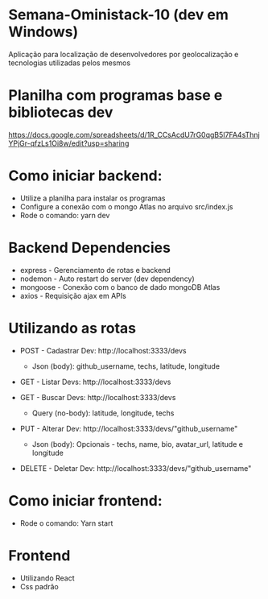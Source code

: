 # Semana-Oministack-10 (dev em Windows)
Aplicação para localização de desenvolvedores por geolocalização e tecnologias utilizadas pelos mesmos

# Planilha com programas base e bibliotecas dev
https://docs.google.com/spreadsheets/d/1R_CCsAcdU7rG0qgB5I7FA4sThnjYPjGr-qfzLs1Oi8w/edit?usp=sharing

# Como iniciar backend:
 - Utilize a planilha para instalar os programas
 - Configure a conexão com o mongo Atlas no arquivo src/index.js
 - Rode o comando: yarn dev

# Backend Dependencies
 - express - Gerenciamento de rotas e backend
 - nodemon - Auto restart do server (dev dependency)
 - mongoose - Conexão com o banco de dado mongoDB Atlas
 - axios - Requisição ajax em APIs

# Utilizando as rotas
 - POST - Cadastrar Dev: http://localhost:3333/devs
   - Json (body): github_username, techs, latitude, longitude
   
  - GET - Listar Devs: http://localhost:3333/devs
  
  - GET - Buscar Devs: http://localhost:3333/devs
    - Query (no-body): latitude, longitude, techs
    
  - PUT - Alterar Dev: http://localhost:3333/devs/"github_username"
    - Json (body): Opcionais - techs, name, bio, avatar_url, latitude e longitude
    
  - DELETE - Deletar Dev: http://localhost:3333/devs/"github_username"
 
# Como iniciar frontend:
 - Rode o comando: Yarn start
 
# Frontend 
 - Utilizando React
 - Css padrão
 
